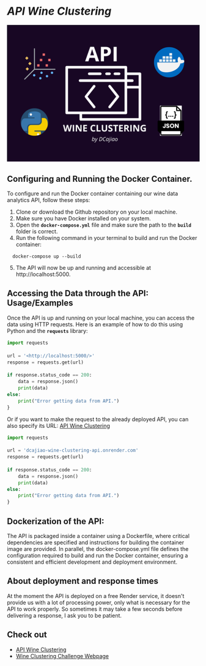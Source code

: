 # *API Wine Clustering*
![API Wine Clustering](https://github.com/DCajiao/Wine-Clustering-Challenge/blob/webpage/images/api.png?raw=true)
## Configuring and Running the Docker Container.

To configure and run the Docker container containing our wine data analytics API, follow these steps:

1. Clone or download the Github repository on your local machine.
2. Make sure you have Docker installed on your system.
3. Open the **`docker-compose.yml`** file and make sure the path to the **`build`** folder is correct.
4. Run the following command in your terminal to build and run the Docker container:

```Docker
  docker-compose up --build
```
5. The API will now be up and running and accessible at http://localhost:5000.


## Accessing the Data through the API: Usage/Examples

Once the API is up and running on your local machine, you can access the data using HTTP requests. Here is an example of how to do this using Python and the  **`requests`** library:

```Python
import requests

url = '<http://localhost:5000/>'
response = requests.get(url)

if response.status_code == 200:
    data = response.json()
    print(data)
else:
    print("Error getting data from API.")
}
```
Or if you want to make the request to the already deployed API, you can also specify its URL: 
[API Wine Clustering](https://dcajiao-wine-clustering-api.onrender.com)
```Python
import requests

url = 'dcajiao-wine-clustering-api.onrender.com'
response = requests.get(url)

if response.status_code == 200:
    data = response.json()
    print(data)
else:
    print("Error getting data from API.")
}
```
## Dockerization of the API:

The API is packaged inside a container using a Dockerfile, where critical dependencies are specified and instructions for building the container image are provided. In parallel, the docker-compose.yml file defines the configuration required to build and run the Docker container, ensuring a consistent and efficient development and deployment environment.

## About deployment and response times
At the moment the API is deployed on a free Render service, it doesn't provide us with a lot of processing power, only what is  necessary for the API to work properly. So sometimes it may take a few seconds before delivering a response, I ask you to be patient. 

## Check out

 - [API Wine Clustering](https://dcajiao-wine-clustering-api.onrender.com)
 - [Wine Clustering Challenge Webpage](https://dcajiao-wine-clustering.onrender.com)

